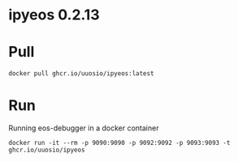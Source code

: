 # ipyeos 0.2.13

# Pull

```
docker pull ghcr.io/uuosio/ipyeos:latest
```

# Run

Running eos-debugger in a docker container

```
docker run -it --rm -p 9090:9090 -p 9092:9092 -p 9093:9093 -t ghcr.io/uuosio/ipyeos
```
